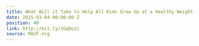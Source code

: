 ```yaml
---
title: What Will it Take to Help All Kids Grow Up at a Healthy Weight
date: 2015-03-04 00:00:00 Z
position: 40
link: http://bit.ly/1GqDo2i
source: RWJF.org
---
```



